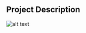 ## Project Description

![alt text](https://github.com/learning-zone/Bootstrap-CSS/blob/master/assets/sample_site.png "sample_site")
